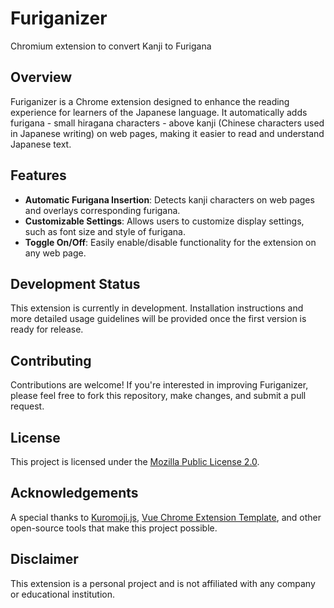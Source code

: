 # Furiganizer
Chromium extension to convert Kanji to Furigana

## Overview
Furiganizer is a Chrome extension designed to enhance the reading experience for learners of the Japanese language. It automatically adds furigana - small hiragana characters - above kanji (Chinese characters used in Japanese writing) on web pages, making it easier to read and understand Japanese text.

## Features
- **Automatic Furigana Insertion**: Detects kanji characters on web pages and overlays corresponding furigana.
- **Customizable Settings**: Allows users to customize display settings, such as font size and style of furigana.
- **Toggle On/Off**: Easily enable/disable functionality for the extension on any web page.

## Development Status
This extension is currently in development. Installation instructions and more detailed usage guidelines will be provided once the first version is ready for release.

## Contributing
Contributions are welcome! If you're interested in improving Furiganizer, please feel free to fork this repository, make changes, and submit a pull request.

## License
This project is licensed under the [Mozilla Public License 2.0](LICENSE).

## Acknowledgements
A special thanks to [Kuromoji.js](https://github.com/takuyaa/kuromoji.js), [Vue Chrome Extension Template](https://github.com/Kocal/vue-web-extension), and other open-source tools that make this project possible.

## Disclaimer
This extension is a personal project and is not affiliated with any company or educational institution.